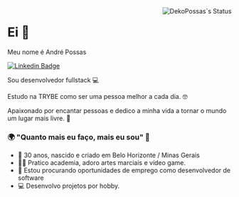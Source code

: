 <img src="https://github-readme-stats.vercel.app/api?username=dekopossas&show_icons=true&theme=vue-dark" alt="DekoPossas`s Status" align="right" />

# Ei 👋

Meu nome é André Possas 

[![Linkedin Badge](https://img.shields.io/badge/-LinkedIn-blue?style=flat-square&logo=Linkedin&logoColor=white&link=https://www.linkedin.com/in/andrepossas/)](https://www.linkedin.com/in/andrepossas/)


Sou desenvolvedor fullstack 💻

Estudo na TRYBE como ser uma pessoa melhor a cada dia. 🤓

Apaixonado por encantar pessoas e dedico a minha vida a tornar o mundo um lugar mais livre. 🤖

### 🌍 "Quanto mais eu faço, mais eu sou" 🧠

- 📍 30 anos, nascido e criado em Belo Horizonte / Minas Gerais
- 🏋️‍♂️ Pratico academia, adoro artes marciais e vídeo game.
- 💼 Estou procurando oportunidades de emprego como desenvolvedor de software
- 💻 Desenvolvo projetos por hobby.
